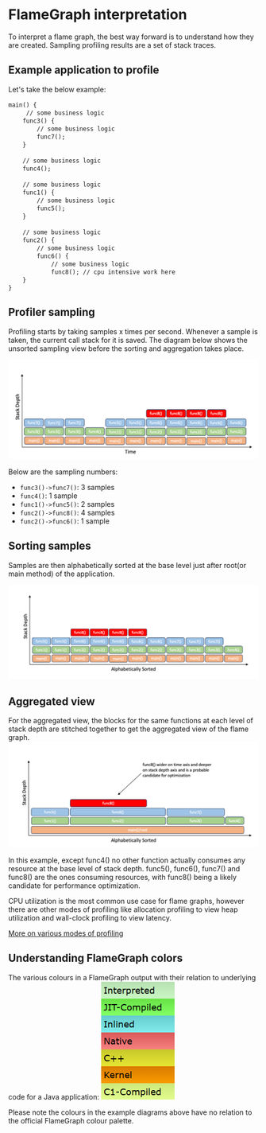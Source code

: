 # FlameGraph interpretation

To interpret a flame graph, the best way forward is to understand how they are created. Sampling
profiling results are a set of stack traces.

## Example application to profile
Let's take the below example:
```
main() {
     // some business logic
    func3() {
        // some business logic
        func7();
    }

    // some business logic
    func4();

    // some business logic
    func1() {
        // some business logic
        func5();
    }
    
    // some business logic
    func2() {
        // some business logic
        func6() {
            // some business logic
            func8(); // cpu intensive work here
    }
}
```

## Profiler sampling
Profiling starts by taking samples x times per second. Whenever a sample is taken, the current call stack for it is saved. The diagram below shows the unsorted sampling view before the sorting and aggregation takes place.

![](https://github.com/async-profiler/async-profiler/blob/master/.assets/images/ProfilerSamplings.png)

Below are the sampling numbers:
* `func3()->func7()`: 3 samples
* `func4()`: 1 sample
* `func1()->func5()`: 2 samples
* `func2()->func8()`: 4 samples
* `func2()->func6()`: 1 sample

## Sorting samples
Samples are then alphabetically sorted at the base level just after root(or main method) of the application.

![](https://github.com/async-profiler/async-profiler/blob/master/.assets/images/SortedSamplings.png)

## Aggregated view
For the aggregated view, the blocks for the same functions at each
level of stack depth are stitched together to get the aggregated
view of the flame graph.
![](https://github.com/async-profiler/async-profiler/blob/master/.assets/images/AggregatedView.png)

In this example, except func4() no other function actually consumes
any resource at the base level of stack depth. func5(), func6(),
func7() and func8() are the ones consuming resources, with func8()
being a likely candidate for performance optimization.

CPU utilization is the most common use case for flame graphs, however
there are other modes of profiling like allocation profiling to view
heap utilization and wall-clock profiling to view latency.

[More on various modes of profiling](https://github.com/async-profiler/async-profiler/?tab=readme-ov-file#profiling-modes)

## Understanding FlameGraph colors
The various colours in a FlameGraph output with their relation to underlying code for a Java application:
![](https://github.com/async-profiler/async-profiler/blob/master/.assets/images/flamegraph_colors.png)

Please note the colours in the example diagrams above have no relation to the official FlameGraph colour palette.
